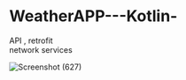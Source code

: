 # WeatherAPP---Kotlin-
 API , retrofit  
 network services




![Screenshot (627)](https://user-images.githubusercontent.com/56763840/104601643-799cb000-56a0-11eb-892f-e859a0c52999.png)

